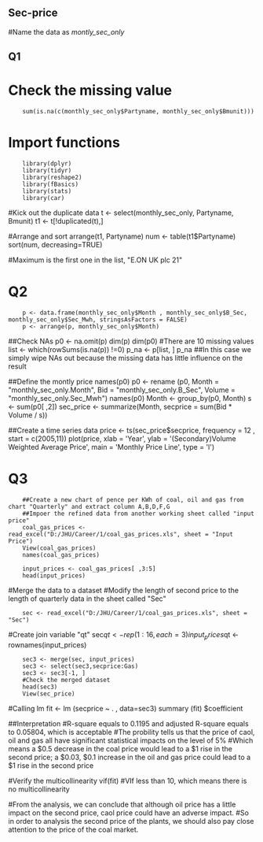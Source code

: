 ## Sec-price
#Name the data as *montly_sec_only*

## Q1
# Check the missing value
        sum(is.na(c(monthly_sec_only$Partyname, monthly_sec_only$Bmunit)))

# Import functions
        library(dplyr)
        library(tidyr)
        library(reshape2)
        library(fBasics)
        library(stats)
        library(car)

#Kick out the duplicate data
        t <- select(monthly_sec_only, Partyname, Bmunit)
        t1 <- t[!duplicated(t),]
        
#Arrange and sort
        arrange(t1, Partyname)
        num <- table(t1$Partyname)
        sort(num, decreasing=TRUE)
        
#Maximum is the first one in the list, "E.ON UK plc 21"

# Q2
        p <- data.frame(monthly_sec_only$Month , monthly_sec_only$B_Sec, monthly_sec_only$Sec_Mwh, stringsAsFactors = FALSE)
        p <- arrange(p, monthly_sec_only$Month)

##Check NAs
        p0 <- na.omit(p)
        dim(p)
        dim(p0)
        #There are 10 missing values
        list <- which(rowSums(is.na(p)) !=0)
        p_na <- p[list, ]
        p_na
##In this case we simply wipe NAs out because the missing data has little influence on the result

##Define the montly price
        names(p0)
        p0 <- rename (p0, Month = "monthly_sec_only.Month", Bid = "monthly_sec_only.B_Sec", Volume = "monthly_sec_only.Sec_Mwh")
        names(p0)
        Month <- group_by(p0, Month)
        s <- sum(p0[ ,2])
        sec_price <- summarize(Month, secprice = sum(Bid * Volume / s))

##Create a time series data
        price <- ts(sec_price$secprice, frequency = 12 , start = c(2005,11))
        plot(price, xlab = 'Year', ylab = '(Secondary)Volume Weighted Average Price', main = 'Monthly Price Line', type = 'l')

# Q3
        ##Create a new chart of pence per KWh of coal, oil and gas from chart "Quarterly" and extract column A,B,D,F,G
        ##Impoer the refined data from another working sheet called "input price"
        coal_gas_prices <- read_excel("D:/JHU/Career/1/coal_gas_prices.xls", sheet = "Input Price")
        View(coal_gas_prices)
        names(coal_gas_prices)

        input_prices <- coal_gas_prices[ ,3:5]
        head(input_prices)

#Merge the data to a dataset
#Modify the length of second price to the length of quarterly data in the sheet called "Sec"

        sec <- read_excel("D:/JHU/Career/1/coal_gas_prices.xls", sheet = "Sec")

#Create join variable "qt"
        sec$qt <- rep(1:16, each = 3)
        input_prices$qt <- rownames(input_prices)

        sec3 <- merge(sec, input_prices)
        sec3 <- select(sec3,secprice:Gas)
        sec3 <- sec3[-1, ]
        #Check the merged dataset
        head(sec3)
        View(sec_price)

#Calling lm
        fit <- lm (secprice ~ . , data=sec3)
        summary (fit) $coefficient

##Interpretation
#R-square equals to 0.1195 and adjusted R-square equals to 0.05804, which is acceptable
#The probility tells us that the price of caol, oil and gas all have significant statistical impacts on the level of 5%
#Which means a $0.5 decrease in the coal price would lead to a $1 rise in the second price; a $0.03, $0.1 increase in the oil and gas price could lead to a $1 rise in the second price 

#Verify the multicollinearity
        vif(fit)
#VIf less than 10, which means there is no multicollinearity

#From the analysis, we can conclude that although oil price has a little impact on the second price, caol price could have an adverse impact.
#So in order to analysis the second price of the plants, we should also pay close attention to the price of the coal market.




